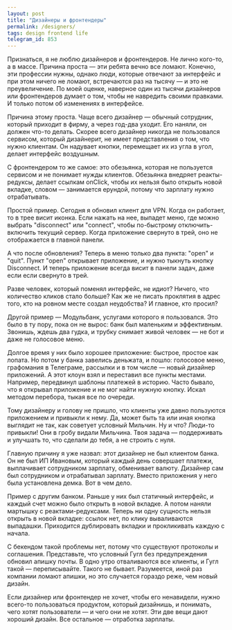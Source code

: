 ```yaml
---
layout: post
title: "Дизайнеры и фронтендеры"
permalink: /designers/
tags: design frontend life
telegram_id: 853
---
```


Признаться, я не люблю дизайнеров и фронтендеров. Не лично кого-то, а в
массе. Причина проста — эти ребята вечно все ломают. Конечно, эти профессии
нужны, однако люди, которые отвечают за интерфейс и при этом ничего не ломают,
встречаются раз на тысячу — и это не преувеличение. По моей оценке, наверное
один из тысячи дизайнеров или фронтендеров думает о том, чтобы не навредить
своими правками. И только потом об изменениях в интерфейсе.

Причина этому проста. Чаще всего дизайнер — обычный сотрудник, который приходит
в фирму, а через год-два уходит. Его наняли, он должен что-то делать. Скорее
всего дизайнер никогда не пользовался сервисом, который дизайнерит, не имеет
представления о том, что нужно клиентам. Он надувает кнопки, перемещает их из
угла в угол, делает интерфейс воздушным.

С фронтендером то же самое: это обезьянка, которая не пользуется сервисом и не
понимает нужды клиентов. Обезьянка внедряет реакты-редуксы, делает ссылкам
onClick, чтобы их нельзя было открыть новой вкладке, словом — занимается
ерундой, потому что зарплату нужно отрабатывать.

Простой пример. Сегодня я обновил клиент для VPN. Когда он работает, то в трее
висит иконка. Если нажать на нее, выпадет меню, где можно выбрать "disconnect"
или "connect", чтобы по-быстрому отключить-включить текущий сервер. Когда
приложение свернуто в трей, оно не отображается в главной панели.

А что после обновления? Теперь в меню только два пункта: "open" и "quit". Пункт
"open" открывает приложение, и нужно тыкнуть кнопку Disconnect. И теперь
приложение всегда висит в панели задач, даже если если свернуто в трей.

Разве человек, который поменял интерфейс, не идиот? Ничего, что количество
кликов стало больше? Как же не писать проклятия в адрес того, кто на ровном
месте создал неудобства? И главное, кто просил?

Другой пример — Модульбанк, услугами которого я пользовался. Это было в ту пору,
пока он не вырос: банк был маленьким и эффективным. Звонишь, ждешь два гудка, и
трубку снимает живой человек — не бот и даже не голосовое меню.

Долгое время у них было хорошее приложение: быстрое, простое как лопата. Но
потом у банка завелись деньжата, и пошло: голосовое меню, графомания в
Телеграме, рассылки и в том числе — новый дизайнер приложений. А этот клоун взял
и переставил все пункты местами. Например, передвинул шаблоны платежей в
историю. Часто бывало, что я открывал приложение и не мог найти нужную
кнопку. Искал методом перебора, тыкая все по очереди.

Тому дизайнеру и голову не пришло, что клиенты уже давно пользуются приложением
и привыкли к нему. Да, может быть та или иная кнопка выглядит не так, как
советует условный Мильчин. Ну и что? Люди-то привыкли! Они в гробу видали
Мильчина. Твоя задача — поддерживать и улучшать то, что сделали до тебя, а не
строить с нуля.

Главную причину я уже назвал: этот дизайнер не был клиентом банка. Он не был ИП
Ивановым, который каждый день совершает платежи, выплачивает сотрудником
зарплату, обменивает валюту. Дизайнер сам был сотрудником и отрабатывал
зарплату. Вместо приложения у него была установлена демка. Вот в чем дело.

Пример с другим банком. Раньше у них был статичный интерфейс, и каждый счет
можно было открыть в новой вкладке. А потом наняли мартышку с
реактами-редуксами. Теперь ни одну сущность нельзя открыть в новой вкладке:
ссылок нет, по клику вываливаются выпадашки. Приходится дублировать вкладки и
прокликивать каждую с начала.

С бекендом такой проблемы нет, потому что существуют протоколы и
соглашения. Представьте, что условный Гугл без предупреждения обновил апишку
почты. В одно утро отваливаются все клиенты, и Гугл такой —
переписывайте. Такого не бывает. Разумеется, иной раз компании ломают апишки, но
это случается гораздо реже, чем новый дизайн.

Если дизайнер или фронтендер не хочет, чтобы его ненавидели, нужно всего-то
пользоваться продуктом, который дизайнишь, и понимать, чего хотят пользователи —
и чего они не хотят. Эти две вещи дают хороший дизайн. Все остальное — отработка
зарплаты.
